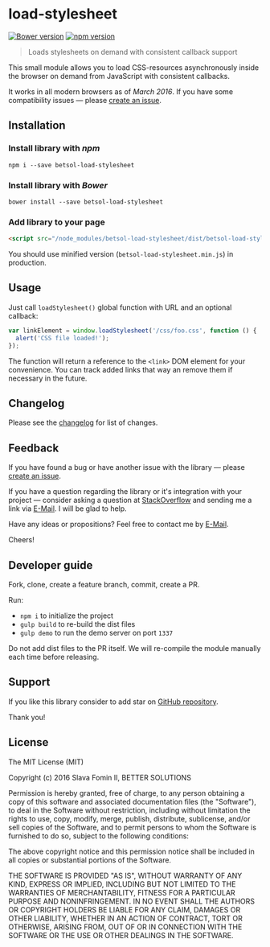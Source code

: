 # load-stylesheet

[![Bower version](https://badge.fury.io/bo/betsol-load-stylesheet.svg)](http://badge.fury.io/bo/betsol-load-stylesheet)
[![npm version](https://badge.fury.io/js/betsol-load-stylesheet.svg)](http://badge.fury.io/js/betsol-load-stylesheet)


> Loads stylesheets on demand with consistent callback support

This small module allows you to load CSS-resources
asynchronously inside the browser on demand from JavaScript
with consistent callbacks.

It works in all modern browsers as of *March 2016*.
If you have some compatibility issues — please [create an issue][new-issue].


## Installation

### Install library with *npm*

`npm i --save betsol-load-stylesheet`


### Install library with *Bower*

`bower install --save betsol-load-stylesheet`


### Add library to your page

``` html
<script src="/node_modules/betsol-load-stylesheet/dist/betsol-load-stylesheet.js"></script>
```

You should use minified version (`betsol-load-stylesheet.min.js`) in production.


## Usage

Just call `loadStylesheet()` global function with URL and an optional callback:

```javascript
var linkElement = window.loadStylesheet('/css/foo.css', function () {
  alert('CSS file loaded!');
});
```

The function will return a reference to the `<link>` DOM element
for your convenience. You can track added links that way an remove them
if necessary in the future.

## Changelog

Please see the [changelog][changelog] for list of changes.


## Feedback

If you have found a bug or have another issue with the library —
please [create an issue][new-issue].

If you have a question regarding the library or it's integration with your project —
consider asking a question at [StackOverflow][so-ask] and sending me a
link via [E-Mail][email]. I will be glad to help.

Have any ideas or propositions? Feel free to contact me by [E-Mail][email].

Cheers!


## Developer guide

Fork, clone, create a feature branch, commit, create a PR.

Run:

- `npm i` to initialize the project
- `gulp build` to re-build the dist files
- `gulp demo` to run the demo server on port `1337`

Do not add dist files to the PR itself.
We will re-compile the module manually each time before releasing.


## Support

If you like this library consider to add star on [GitHub repository][repo-gh].

Thank you!


## License

The MIT License (MIT)

Copyright (c) 2016 Slava Fomin II, BETTER SOLUTIONS

Permission is hereby granted, free of charge, to any person obtaining a copy
of this software and associated documentation files (the "Software"), to deal
in the Software without restriction, including without limitation the rights
to use, copy, modify, merge, publish, distribute, sublicense, and/or sell
copies of the Software, and to permit persons to whom the Software is
furnished to do so, subject to the following conditions:

The above copyright notice and this permission notice shall be included in
all copies or substantial portions of the Software.

THE SOFTWARE IS PROVIDED "AS IS", WITHOUT WARRANTY OF ANY KIND, EXPRESS OR
IMPLIED, INCLUDING BUT NOT LIMITED TO THE WARRANTIES OF MERCHANTABILITY,
FITNESS FOR A PARTICULAR PURPOSE AND NONINFRINGEMENT. IN NO EVENT SHALL THE
AUTHORS OR COPYRIGHT HOLDERS BE LIABLE FOR ANY CLAIM, DAMAGES OR OTHER
LIABILITY, WHETHER IN AN ACTION OF CONTRACT, TORT OR OTHERWISE, ARISING FROM,
OUT OF OR IN CONNECTION WITH THE SOFTWARE OR THE USE OR OTHER DEALINGS IN
THE SOFTWARE.

  [changelog]: changelog.md
  [so-ask]:    http://stackoverflow.com/questions/ask?tags=javascript
  [email]:     mailto:s.fomin@betsol.ru
  [new-issue]: https://github.com/betsol/load-stylesheet/issues/new
  [repo-gh]:   https://github.com/betsol/load-stylesheet
